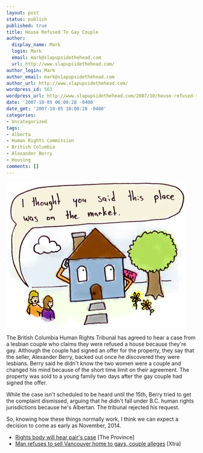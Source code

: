 ```yaml
---
layout: post
status: publish
published: true
title: House Refused To Gay Couple
author:
  display_name: Mark
  login: Mark
  email: mark@slapupsidethehead.com
  url: http://www.slapupsidethehead.com/
author_login: Mark
author_email: mark@slapupsidethehead.com
author_url: http://www.slapupsidethehead.com/
wordpress_id: 563
wordpress_url: http://www.slapupsidethehead.com/2007/10/house-refused-to-gay-couple/
date: '2007-10-05 06:00:28 -0400'
date_gmt: '2007-10-05 10:00:28 -0400'
categories:
- Uncategorized
tags:
- Alberta
- Human Rights Commission
- British Columbia
- Alexander Berry
- Housing
comments: []
---
```

![Off the market](/wp-content/media/2007/10/off-the-market.jpg)

The British Columbia Human Rights Tribunal has agreed to hear a case from a lesbian couple who claims they were refused a house because they're gay. Although the couple had signed an offer for the property, they say that the seller, Alexander Berry, backed out once he discovered they were lesbians. Berry said he didn't know the two women were a couple and changed his mind because of the short time limit on their agreement. The property was sold to a young family two days after the gay couple had signed the offer.

While the case isn't scheduled to be heard until the 15th, Berry tried to get the complaint dismissed, arguing that he didn't fall under B.C. human rights jurisdictions because he's Albertan. The tribunal rejected his request.

So, knowing how these things normally work, I think we can expect a decision to come as early as November, 2014.

- [Rights body will hear pair's case](http://www.canada.com/theprovince/news/story.html?id=1ae35d5d-05e0-46d6-aa8e-f8a700a62e15) [The Province]
- [Man refuses to sell Vancouver home to gays, couple alleges](http://www.xtra.ca/public/viewstory.aspx?AFF_TYPE=1&STORY_ID=3693&PUB_TEMPLATE_ID=1) [Xtra]
